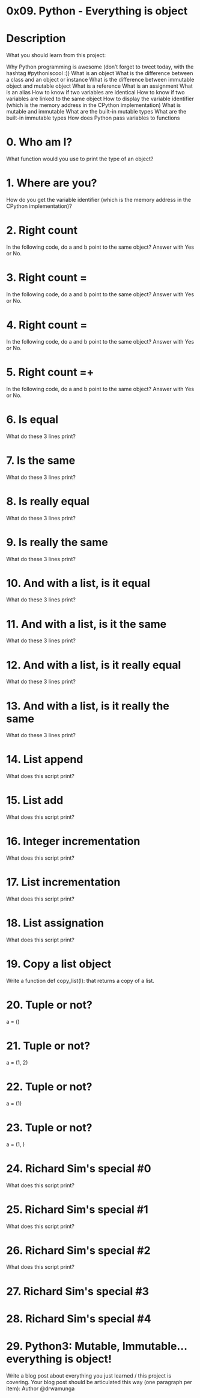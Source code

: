 # 0x09. Python - Everything is object
# Description
What you should learn from this project:

Why Python programming is awesome (don’t forget to tweet today, with the hashtag #pythoniscool :)) What is an object What is the difference between a class and an object or instance What is the difference between immutable object and mutable object What is a reference What is an assignment What is an alias How to know if two variables are identical How to know if two variables are linked to the same object How to display the variable identifier (which is the memory address in the CPython implementation) What is mutable and immutable What are the built-in mutable types What are the built-in immutable types How does Python pass variables to functions

# 0. Who am I?
What function would you use to print the type of an object?
# 1. Where are you?
How do you get the variable identifier (which is the memory address in the CPython implementation)?
# 2. Right count
In the following code, do a and b point to the same object? Answer with Yes or No.
# 3. Right count =
In the following code, do a and b point to the same object? Answer with Yes or No.
# 4. Right count =
In the following code, do a and b point to the same object? Answer with Yes or No.
# 5. Right count =+
In the following code, do a and b point to the same object? Answer with Yes or No.
# 6. Is equal
What do these 3 lines print?
# 7. Is the same
What do these 3 lines print?
# 8. Is really equal
What do these 3 lines print?
# 9. Is really the same
What do these 3 lines print?
# 10. And with a list, is it equal
What do these 3 lines print?
# 11. And with a list, is it the same
What do these 3 lines print?
# 12. And with a list, is it really equal
What do these 3 lines print?
# 13. And with a list, is it really the same
What do these 3 lines print?
# 14. List append
What does this script print?
# 15. List add
What does this script print?
# 16. Integer incrementation
What does this script print?
# 17. List incrementation
What does this script print?
# 18. List assignation
What does this script print?
# 19. Copy a list object
Write a function def copy_list(l): that returns a copy of a list.
# 20. Tuple or not?
a = ()
# 21. Tuple or not?
a = (1, 2)
# 22. Tuple or not?
a = (1)
# 23. Tuple or not?
a = (1, )
# 24. Richard Sim's special #0
What does this script print?
# 25. Richard Sim's special #1
What does this script print?
# 26. Richard Sim's special #2
What does this script print?
# 27. Richard Sim's special #3
# 28. Richard Sim's special #4
# 29. Python3: Mutable, Immutable... everything is object!
Write a blog post about everything you just learned / this project is covering. Your blog post should be articulated this way (one paragraph per item):
Author
@drwamunga